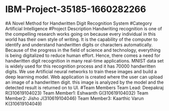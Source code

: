 # IBM-Project-35185-1660282266
#A Novel Method for Handwritten Digit Recognition System
#Category
Artificial Intelligence
#Project Description
Handwriting recognition is one of the compelling research works going on because every individual in this world has their own style of writing. It is the capability of the computer to identify and understand handwritten digits or characters automatically. Because of the progress in the field of science and technology, everything is being digitalized to reduce human effort. Hence, there comes a need for handwritten digit recognition in many real-time applications. MNIST data set is widely used for this recognition process and it has 70000 handwritten digits. We use Artificial neural networks to train these images and build a deep learning model. Web application is created where the user can upload an image of a handwritten digit. this image is analyzed by the model and the detected result is returned on to UI.
#Team Members
Team Lead: Deepakraj R(310619104023)
Team Member1: Eshwanth G(310619104032)
Team Member2: Jisho J(310619104046)
Team Member3: Kaarthic Varun K(310619104049)
